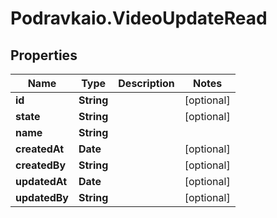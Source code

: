 # Podravkaio.VideoUpdateRead

## Properties
Name | Type | Description | Notes
------------ | ------------- | ------------- | -------------
**id** | **String** |  | [optional] 
**state** | **String** |  | [optional] 
**name** | **String** |  | 
**createdAt** | **Date** |  | [optional] 
**createdBy** | **String** |  | [optional] 
**updatedAt** | **Date** |  | [optional] 
**updatedBy** | **String** |  | [optional] 


